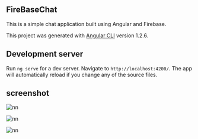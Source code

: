 ## FireBaseChat

This is a simple chat application built using Angular and Firebase.

This project was generated with [Angular CLI](https://github.com/angular/angular-cli) version 1.2.6.

## Development server

Run `ng serve` for a dev server. Navigate to `http://localhost:4200/`. The app will automatically reload if you change any of the source files.

## screenshot

![nn](https://user-images.githubusercontent.com/12325386/29513460-053a9d3e-8698-11e7-9dc2-5f479199a6b9.JPG)

![nn](https://user-images.githubusercontent.com/12325386/29513505-278f0122-8698-11e7-8f8f-66a79e3a06cf.JPG)

![nn](https://user-images.githubusercontent.com/12325386/29513577-5ed0d7b4-8698-11e7-92f2-dcc57257dba2.JPG)
